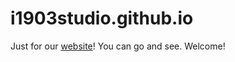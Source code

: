 # i1903studio.github.io
Just for our <a href="https://i1903studio.github.io">website</a>! You can go and see. Welcome!
